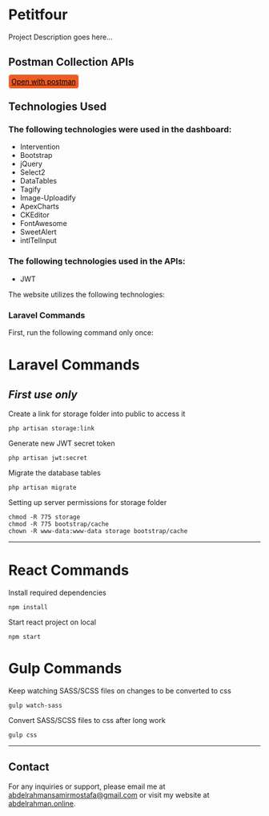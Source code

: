 # Petitfour

Project Description goes here...

## Postman Collection APIs
<style>
    .postman-btn {
        color:#000; background-color:#ef5b25;padding:5px;border-radius:6px;border:1px solid #dddddd
    }
</style>
<a href="https://www.postman.com/petitfour/workspace/petitfour/collection/26104711-d112244d-f11a-4dd6-9363-0a794feb09ac?action=share&creator=26104711" class="postman-btn">Open with postman</a>

## Technologies Used

### The following technologies were used in the dashboard:

-   Intervention
-   Bootstrap
-   jQuery
-   Select2
-   DataTables
-   Tagify
-   Image-Uploadify
-   ApexCharts
-   CKEditor
-   FontAwesome
-   SweetAlert
-   intlTelInput

### The following technologies used in the APIs:

-   JWT

The website utilizes the following technologies:

### Laravel Commands

First, run the following command only once:

<h1>Laravel Commands</h1>

## _First use only_ <br/>

Create a link for storage folder into public to access it

```
php artisan storage:link
```

Generate new JWT secret token

```
php artisan jwt:secret
```

Migrate the database tables

```
php artisan migrate
```

Setting up server permissions for storage folder

```
chmod -R 775 storage
chmod -R 775 bootstrap/cache
chown -R www-data:www-data storage bootstrap/cache
```

---

<h1>React Commands</h1>
Install required dependencies

```
npm install
```

Start react project on local

```
npm start
```

<h1>Gulp Commands</h1>

Keep watching SASS/SCSS files on changes to be converted to css

```
gulp watch-sass
```

Convert SASS/SCSS files to css after long work

```
gulp css
```

---

## Contact

For any inquiries or support, please email me at [abdelrahmansamirmostafa@gmail.com](mailto:abdelrahmansamirmostafa@gmail.com) or visit my website at [abdelrahman.online](https://www.abdelrahman.online).
